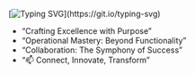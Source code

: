 [![Typing SVG](https://readme-typing-svg.demolab.com/?lines=👋Hey+there,+I'm+@Nauti-Rohit;🌱As+a+MERN+Stack+developer.)](https://git.io/typing-svg)

- “Crafting Excellence with Purpose”
- “Operational Mastery: Beyond Functionality”
- “Collaboration: The Symphony of Success”
- “📫 Connect, Innovate, Transform”


<!---
Nauti-Rohit/Nauti-Rohit is a ✨ special ✨ repository because its `README.md` (this file) appears on your GitHub profile.
You can click the Preview link to take a look at your changes.
--->

